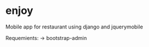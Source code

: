 enjoy
=====

Mobile app for restaurant using django and jquerymobile


Requemients:
-> bootstrap-admin
